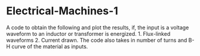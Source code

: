 # Electrical-Machines-1
A code to obtain the following and plot the results, if, the input is a voltage waveform to an inductor or transformer is energized.  1. Flux-linked waveforms  2. Current drawn. The code also takes in number of turns and B-H curve of the material as inputs.
